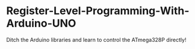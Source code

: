 # Register-Level-Programming-With-Arduino-UNO
Ditch the Arduino libraries and learn to control the ATmega328P directly!
